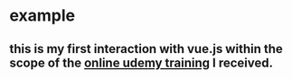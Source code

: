 # example 
## this is my first interaction with vue.js within the scope of the [online udemy training](https://www.udemy.com/course/sifirdan-ileri-seviye-vuejs-2-vuex-vue-router-egitim-seti/learn/lecture/11189074?start=0#overview) I received.